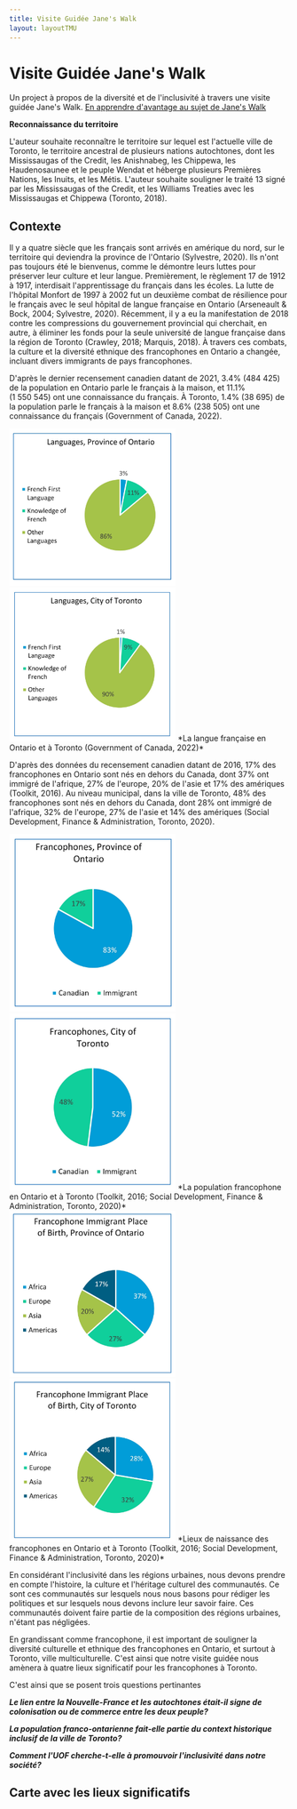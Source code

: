 ```yaml
---
title: Visite Guidée Jane's Walk
layout: layoutTMU
---
```

# Visite Guidée Jane's Walk
Un project à propos de la diversité et de l'inclusivité à travers une visite guidée Jane's Walk. [En apprendre d'avantage au sujet de Jane's Walk](https://janeswalk.org/about/)

**Reconnaissance du territoire**

L'auteur souhaite reconnaître le territoire sur lequel est l'actuelle ville de Toronto, le territoire ancestral de plusieurs nations autochtones, dont les Mississaugas of the Credit, les  Anishnabeg, les Chippewa, les Haudenosaunee et le peuple Wendat et héberge plusieurs Premières Nations, les Inuits, et les Métis. L'auteur souhaite souligner le traité 13 signé par les Mississaugas of the Credit, et les Williams Treaties avec les Mississaugas et Chippewa (Toronto, 2018).


## Contexte

Il y a quatre siècle que les français sont arrivés en amérique du nord, sur le territoire qui deviendra la province de l'Ontario (Sylvestre, 2020). Ils n'ont pas toujours été le bienvenus, comme le démontre leurs luttes pour préserver leur culture et leur langue. Premièrement, le règlement 17 de 1912 à 1917, interdisait l'apprentissage du français dans les écoles. La lutte de l'hôpital Monfort de 1997 à 2002 fut un deuxième combat de résilience pour le français avec le seul hôpital de langue française en Ontario (Arseneault & Bock, 2004; Sylvestre, 2020). Récemment, il y a eu la manifestation de 2018 contre les compressions du gouvernement provincial qui cherchait, en autre, à éliminer les fonds pour la seule université de langue française dans la région de Toronto (Crawley, 2018; Marquis, 2018). À travers ces combats, la culture et la diversité ethnique des francophones en Ontario a changée, incluant divers immigrants de pays francophones.

D'après le dernier recensement canadien datant de 2021, 3.4% (484 425) de la population en Ontario parle le français à la maison, et 11.1% (1 550 545) ont une connaissance du français. À Toronto, 1.4% (38 695) de la population parle le français à la maison et 8.6% (238 505) ont une connaissance du français (Government of Canada, 2022).

<img src="charts/francophonecharts_languageON.jpg" width="300">
<img src="charts/francophonecharts_languageTO.jpg" width="300">
*La langue française en Ontario et à Toronto (Government of Canada, 2022)*

D'après des données du recensement canadien datant de 2016, 17% des francophones en Ontario sont nés en dehors du Canada, dont 37% ont immigré de l'afrique, 27% de l'europe, 20% de l'asie et 17% des amériques (Toolkit, 2016). Au niveau municipal, dans la ville de Toronto, 48% des francophones sont nés en dehors du Canada, dont 28% ont immigré de l'afrique, 32% de l'europe, 27% de l'asie et 14% des amériques (Social Development, Finance & Administration, Toronto, 2020).

<img src="charts/francophonecharts_francophonepopON.jpg" width="300">
<img src="charts/francophonecharts_francophonepopTO.jpg" width="300">
*La population francophone en Ontario et à Toronto (Toolkit, 2016; Social Development, Finance & Administration, Toronto, 2020)*

<img src="charts/francophonecharts_immigrantsON.jpg" width="300">
<img src="charts/francophonecharts_immigrantsTO.jpg" width="300">
 *Lieux de naissance des francophones en Ontario et à Toronto (Toolkit, 2016; Social Development, Finance & Administration, Toronto, 2020)*

En considérant l'inclusivité dans les régions urbaines, nous devons prendre en compte l'histoire, la culture et l'héritage culturel des communautés. Ce sont ces communautés sur lesquels nous nous basons pour rédiger les politiques et sur lesquels nous devons inclure leur savoir faire. Ces communautés doivent faire partie de la composition des régions urbaines, n'étant pas négligées.

En grandissant comme francophone, il est important de souligner la diversité culturelle et ethnique des francophones en Ontario, et surtout à Toronto, ville multiculturelle. C'est ainsi que notre visite guidée nous amènera à quatre lieux significatif pour les francophones à Toronto.

C'est ainsi que se posent trois questions pertinantes

***Le lien entre la Nouvelle-France et les autochtones était-il signe de colonisation ou de commerce entre les deux peuple?***

***La population franco-ontarienne fait-elle partie du context historique inclusif de la ville de Toronto?***

***Comment l'UOF cherche-t-elle à promouvoir l'inclusivité dans notre société?***


## Carte avec les lieux significatifs
<div id="mapidjanewalk" style="width: 700px; height: 500px">
      <script>
            var mapjanewalk = L.map('mapidjanewalk').setView([43.665233, -79.421693], 12);
            L.tileLayer('https://api.mapbox.com/styles/v1/{id}/tiles/{z}/{x}/{y}?access_token={accessToken}', {
                  attribution: '© <a href="https://www.mapbox.com/about/maps/">Mapbox</a> © <a href="http://www.openstreetmap.org/copyright">OpenStreetMap</a> <strong><a href="https://www.mapbox.com/map-feedback/" target="_blank">Improve this map</a></strong>',
                  maxZoom: 18,
                  id: 'mapbox/streets-v11',
                  accessToken: 'pk.eyJ1IjoiZ3BlcnJlYXVsdDkxIiwiYSI6ImNqdXJqYmxubTBpbDU0M25wdm5hMnk2dGEifQ.xS5T9S5SvQKL8wiChwUErA'
            }).addTo(mapjanewalk)
            L.marker([43.651912, -79.490305]).addTo(mapjanewalk)
            .bindPopup('Parc Étienne Brulé');
            L.marker([43.630658, -79.423548]).addTo(mapjanewalk)
            .bindPopup('Fort Rouillé')
            .openPopup();
            L.marker([43.66877704481316,-79.40501414188695]).addTo(mapjanewalk)
            .bindPopup('Alliance Française Toronto');
            L.marker([43.644849, -79.369394]).addTo(mapjanewalk)
            .bindPopup('Université de l&#8217;Ontario français');
            function routestyle(feature) {
                return {
                  fillColor: "#194a8d",
                  weight: 5,
                  opacity: 0.5,
                  color: "#194a8d",
                  fillOpacity: 0.1
                };
            }
            function forEachFeature(feature, layer) {
                var popupContent =  feature.properties.name;
                layer.bindPopup(popupContent);
                //layer.bindTooltip(popupContent);
            }
            $.getJSON("geo_layers/janeswalkroute.geojson",function(data){
                  L.geoJson(data, {
                      style: routestyle,
                      onEachFeature: forEachFeature
                  }).addTo(mapjanewalk);

            });
            var legend = L.control({position: 'bottomleft'});
            legend.onAdd = function (mapjanewalk) {
                  var div = L.DomUtil.create('div', 'info legend');
                  div.innerHTML += '<i class="line" style="background: #194a8d"></i><span>Trajet Jane&#8217s Walk</span><br>';
                  return div
            }
            legend.addTo(mapjanewalk);
     </script>
</div>
*Carte interactive des lieux et le trajet*

**Itinéraire en transport en commun**

Le trajet en transport en commun se sert des autobus et du métro de la CTT. Nous commençons au **Fort Rouillé** (à côté de la Scadding Cabin sur le terrain du CNE).
1. Du fort, nous marchons à l'arrêt d'autobus pour prendre le 29 Dufferin en direction nord (14470 Saskatchewan Rd at Dufferin St) vers la Station Dufferin.
2. Ensuite, nous prenons la Ligne 2 du métro en direction ouest vers la station Old Mill.
3. Nous marchons au **Parc Étienne Brulé** (10 Catherine St).
4. Nous marchons vers la station Old Mill, où nous prenons la ligne 2 du métro en direction est vers la station Spadina.
5. Nous marchons au campus de **l'Alliance Française Toronto** (24 Spadina Rd).
6. Nous marchons vers la station Spadina où nous prenons la ligne 1 du métro en direction sud vers la station Union.
7. En sortant de la Gare Union, nous marchons vers la rue Bay pour prendre l'autobus 19 en direction sud (246 Bay St at Front St) vers la rue Lower Jarvis (15320 Queens Quay at Lower Jarvis St).
8. Nous marchons vers le campus de **l'Université de l’Ontario français** (9 Lower Jarvis St).


## Fort Rouillé

Trading post between the French and indigenous people existed along the shores of Lake Ontario, the first in 1720 along the Humber River, the second 1750 at the mouth of the Humber River and finally Fort Rouillé in 1750-51 until its ordered destruction in 1759 (Marsh, 2015b; Sylvestre, 2019). Stone is laid on the former boundaries of the fort, with a plaque indicating its function as a fur trading post. This marks an important relationship between indigenous people, as trade was of high importance in New France (Sylvestre, 2019, 2020). With current knowledge of how indigenous people were treated in Canada, the monument provides a reflective moment to consider New France’s initial trading with indigenous people.

*Monument du Fort Rouillé*
![Fort Rouillé monument](./walkpics/fortr1.jpg)

*Plaque commémorative au Fort Rouillé*
![Fort Rouillé plaque](./walkpics/fortr2.jpg)

*Plaque avec détails du Fort Rouillé*
![Fort Rouillé plaque details](./walkpics/fortr3.jpg)

## Parc Étienne Brulé

This park is named after the French explorer Étienne Brulé who in 1610 arrived in what is now called Ontario. Brulé lived amongst the indigenous people, adopting their language and way of life, a key feature of how the relationship between Europeans and indigenous people occurred in New France (Arseneault & Bock, 2004; Marsh, 2015a). In fact, during Samuel de Champlain’s campaign against the Iroquois with the Hurons, Brulé joined the Hurons making their way south, presumably using the Humber River to reach Lake Ontario (Marsh, 2015a; Sylvestre, 2019). Nearby streets south of Bloor St are also named after him, including Brule Crescent, Brule Gardens and Brule Terrace. The city’s decision to use this name holds a significant contribution to the history of French presence in Ontario, as Brulé was possibly one of the first to see these lands occupied by indigenous people.

*Parc Étienne Brulé sur les bords de la rivière Humber*
![Park Étienne Brulé](./walkpics/parkec.jpg)

*Pont Old Mill traversant la rivière Humber au bord du parc Étienne Brulé*
![Old Mill bridge](./walkpics/parkec2.jpg)


## Alliance Française Toronto

This non-profit organization aims to “embody the current value of humanism, respect for linguistics, and cultural diversity” (Alliance Française, n.d.). Their service towards the community includes a French language school offering diverse cultural activities and courses to promote the language and bilingualism. Indeed, they cater to not only school children, but adults with different levels of French language abilities, with their campus located alongside the Spadina Theatre (Alliance Française, n.d.). Their commitment shows how the diversity of learning is important to maintain a strong community within a large metropolis. Franco-Ontarians make up not only decedents of New France, but also people from other French speaking countries.

*L'entrée de l'Alliance Française sur l'avenue Spadina*
![Alliance Française](./walkpics/afto.jpg)

*Le théâtre Spadina de l'Alliance Française*
![Alliance Française Spadina Theatre](./walkpics/aftost.jpg)


## Université de l'Ontario français

The recently opened campus is a key success of the fights to protect francophone cultural heritage. After the 2018 protest, the government reinstated their commitment to fund the university with the Université de l’Ontario français Act, 2017. As preamble, the Act states that “The French language is an historic and honoured language in Ontario. The establishment of a university with a mission to serve the French-speaking community will help to promote a strong, vibrant, inclusive Francophone culture[…].” (Ontario, 2014), a clear indication of the importance of this community to offer higher education. The university offers a short program on immigration, diversity, and inclusion, “focusing on the diversity of peoples and individuals in society, the cohabitation of diverse languages and cultures, population and migration […] to respond to needs of the labour market” (Université de l’Ontario français, 2022a, 2022b). Other programs aim to respond to the current needs of market seeking bilingual individuals.

*L'entrée principale de l'Université de l'Ontario français*
![Université de Ontario français](./walkpics/uof.jpg)

*Ensign de l'Université de l'Ontario français sur Lower Jarvis*
![Université de Ontario français sign](./walkpics/uof2.jpg)

## En sommaire

By reflecting on the three questions, we can assess and understand the purpose of this tour through a diversity and inclusivity lens.

***Were New France’s activities with indigenous people seen as early colonisation or simply as commerce?***

Although Étienne Brulé’s history shows a will to integrate amongst the indigenous people, we cannot overstate his more controversial actions amongst the people, including tales of debauchery (Sylvestre, 2019). The earlier French colonizers also sought to push their religious views onto the indigenous people (Arseneault & Bock, 2004). As such, colonization was in full swing before the arrival of the English.

***Is the Franco-Ontario population properly included as part of a historical context in the City of Toronto?***

Landmarks and names are an important contributor to the history of French presence in the City of Toronto. Their actions and feats are recognized by way of imprints into the city’s cultural heritage. Franco-Ontarians and francophones alike can look back to the earlier settlement that would become the City of Toronto, where current cultural events and activities continue the presence of francophone in the city.

***How does the UOF contribute to building a more inclusive society?***

The university’s mandate to offer programs in French to the francophone population in the country’s most populous city is a result of years of battles to recognize the present and historical imprints of French in the province and city. From obtaining educational rights to higher levels of education, the community can integrate newcomers amongst the existing population, where francophones in Ontario are not just those descendants of New France. Indeed, immigrants can feel welcomed and attain higher education, while Francophiles can also integrate into the community using programs such as Alliance Française. Together the francophone community of Toronto can evolve past the historical context and utilize services that help build an inclusive society.


### Références

Les photos ont été prises par l'auteur le 21 novembre 2022

Alliance Française. (n.d.). About us. Alliance Française Toronto. Retrieved November 19, 2022, from https://www.alliance-francaise.ca/en/who/about-us

Arseneault, S., & Bock, M. (Eds.). (2004). L’Ontario français: Des Pays-d’en-Haut à nos jours. Centre franco-ontarien de ressources pédagogiques.

Crawley, M. (2018, December 1). How Ontario’s francophones are teaching Doug Ford a French lesson. CBC. https://www.cbc.ca/news/canada/toronto/doug-ford-ontario-french-protests-1.4927217

Government of Canada, S. C. (2022, February 9). Profile table, Census Profile, 2021 Census of Population—Ontario &#91;Province&#93;;Toronto, City (C) &#91;Census subdivision&#93;, Ontario. https://www12.statcan.gc.ca/census-recensement/2021/dp-pd/prof/index.cfm?Lang=E

Marquis, M. (2018, December 1). Franco-Ontarians protest Ford government’s cuts to services for French speakers - CityNews Toronto. Citynews Toronto. https://toronto.citynews.ca/2018/12/01/ontario-francophone-protests/

Marsh, J. H. (2015a, January 14). Étienne Brûlé - The Canadian Encyclopedia. The Canadian Encyclopedia. https://www.thecanadianencyclopedia.ca/en/article/etienne-brule

Marsh, J. H. (2015b, July 2). Toronto Feature: Fort Rouillé - The Canadian Encyclopedia. The Canadian Encyclopedia. https://thecanadianencyclopedia.ca/en/article/toronto-feature-fort-rouille

Ontario. (2014, July 24). Université de l’Ontario français Act, 2017, S.O. 2017, c. 34, Sched. 43. Ontario.Ca. https://www.ontario.ca/laws/view

Social Development, Finance & Administration, Toronto. (2020). A profile of the Francophone Communities in Toronto. https://www.toronto.ca/legdocs/mmis/2020/fa/bgrd/backgroundfile-145323.pdf

Sylvestre, P.-F. (2019). L’Ontario français, quatre siècles d’histoire (Les Éditions David).

Sylvestre, P.-F. (2020, September 23). Francophones of Ontario (Franco-Ontarians) - The Canadian Encyclopedia. The Canadian Encyclopedia. https://www.thecanadianencyclopedia.ca/en/article/franco-ontarians

Toolkit, W. E. (2016, June 15). Infographic: The French Presence in Ontario. https://www.clo-ocol.gc.ca/en/statistics/infographics/french-presence-ontario

Toronto, C. of. (2018, December 13). Land Acknowledgement (Toronto, Ontario, Canada). City of Toronto; City of Toronto. https://www.toronto.ca/city-government/accessibility-human-rights/indigenous-affairs-office/land-acknowledgement/

Université de l’Ontario français. (2022a, September 6). La rentrée 2022 de l’UOF: Voir plus loin. https://uontario.ca/actualites-etudiants/la-rentree-2022-de-luof-voir-plus-loin

Université de l’Ontario français. (2022b, November 18). A look inside Toronto’s only francophone university. https://www.macleans.ca/longforms/torontos-only-francophone-university-uof/

[In English](/janeswalktour)
